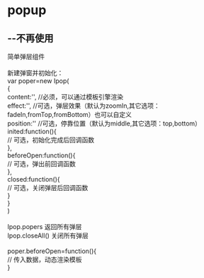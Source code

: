 # popup
## --不再使用
简单弹层组件<br>
<br>
新建弹窗并初始化：<br>
var poper=new Ipop(<br>
  {<br>
    content:'',  //必须，可以通过模板引擎渲染<br>
    effect:'',  //可选，弹层效果（默认为zoomIn,其它选项：fadeIn,fromTop,fromBottom）也可以自定义<br>
    position:''  //可选，停靠位置（默认为middle,其它选项：top,bottom）<br>
    inited:function(){<br>
      // 可选，初始化完成后回调函数<br>
    },<br>
    beforeOpen:function(){<br>
      // 可选，弹出前回调函数<br>
    },<br>
    closed:function(){<br>
      // 可选，关闭弹层后回调函数<br>
    }<br>
  }<br>
)<br>
<br>
Ipop.popers 返回所有弹层<br>
Ipop.closeAll() 关闭所有弹层<br>
<br>
poper.beforeOpen=function(){<br>
  // 传入数据，动态渲染模板<br>
}<br>
<br>
<script id="mypop" type="text/html"><br>
// 模板写在这,请结合artemplate使用<br>
<div>{{name}}</div><br>
</script><br>

